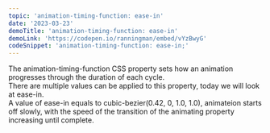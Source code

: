 ```yaml
---
topic: 'animation-timing-function: ease-in'
date: '2023-03-23'
demoTitle: 'animation-timing-function: ease-in'
demoLink: 'https://codepen.io/ranningman/embed/vYzBwyG'
codeSnippet: 'animation-timing-function: ease-in;'
---
```

The animation-timing-function CSS property sets how an animation progresses through the duration of each cycle.  
There are multiple values can be applied to this property, today we will look at ease-in.  
A value of ease-in equals to cubic-bezier(0.42, 0, 1.0, 1.0), animateion starts off slowly, with the speed of the transition of the animating property increasing until complete.